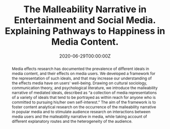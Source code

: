 ---
abstract: Media effects research has documented the prevalence of different ideals in media content, and their effects on media users. We developed a framework for the representation of such ideals, and that may increase our understanding of the effects media have on users' well-being. Drawing on cultural sociology, communication theory, and psychological literature, we introduce the malleability narrative of mediated ideals, described as “a collection of media representations of a variety of ideals that tend to be portrayed as within reach for anyone who is committed to pursuing his/her own self-interest.” The aim of the framework is to foster content analytical research on the occurrence of the malleability narrative in popular media and to stimulate audience research on interactions between media users and the malleability narrative in media, while taking account of different explanatory routes and the heterogeneity of the audience. 
authors:
- Laura Vandenbosch
- Steven Eggermont
date: "2020-06-29T00:00:00Z"
doi: "10.1093/ct/qtz041"
featured: false
projects: []
publication: 'Communication Theory'
publication_short: ""
publication_types:
- "2"
publishDate: "2020-04-06T00:00:00Z"
tags:
- Theory
title: The Malleability Narrative in Entertainment and Social Media. Explaining Pathways to Happiness in Media Content.
url_code: ""
url_dataset: ""
url_pdf: ""
url_poster: ""
url_project: ""
url_slides: ""
url_source: ""
url_video: ""
---